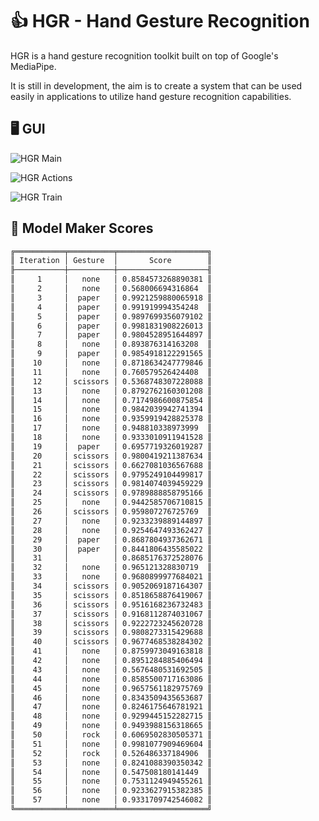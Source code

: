 # 👍 HGR - Hand Gesture Recognition

HGR is a hand gesture recognition toolkit built on top of Google's MediaPipe.

It is still in development, the aim is to create a system that can be used easily in applications to utilize hand gesture recognition capabilities.

## 🖥️ GUI

![HGR Main](https://raw.githubusercontent.com/surajkareppagol/Project-Assets/main/HGR/HGR%20Main.png)

![HGR Actions](https://raw.githubusercontent.com/surajkareppagol/Project-Assets/main/HGR/HGR%20Actions.png)

![HGR Train](https://raw.githubusercontent.com/surajkareppagol/Project-Assets/main/HGR/HGR%20Train.png)


## 🎯 Model Maker Scores

```txt
╔═══════════╤══════════╤════════════════════╗
║ Iteration │ Gesture  │       Score        ║
╟───────────┼──────────┼────────────────────╢
║     1     │   none   │ 0.8584573268890381 ║
║     2     │   none   │ 0.568006694316864  ║
║     3     │  paper   │ 0.9921259880065918 ║
║     4     │  paper   │ 0.991919994354248  ║
║     5     │  paper   │ 0.9897699356079102 ║
║     6     │  paper   │ 0.9981831908226013 ║
║     7     │  paper   │ 0.9804528951644897 ║
║     8     │   none   │ 0.893876314163208  ║
║     9     │  paper   │ 0.9854918122291565 ║
║    10     │   none   │ 0.8718634247779846 ║
║    11     │   none   │ 0.760579526424408  ║
║    12     │ scissors │ 0.5368748307228088 ║
║    13     │   none   │ 0.8792762160301208 ║
║    14     │   none   │ 0.7174986600875854 ║
║    15     │   none   │ 0.9842039942741394 ║
║    16     │   none   │ 0.9359919428825378 ║
║    17     │   none   │ 0.948810338973999  ║
║    18     │   none   │ 0.9333010911941528 ║
║    19     │  paper   │ 0.6957719326019287 ║
║    20     │ scissors │ 0.9800419211387634 ║
║    21     │ scissors │ 0.6627081036567688 ║
║    22     │ scissors │ 0.9795249104499817 ║
║    23     │ scissors │ 0.9814074039459229 ║
║    24     │ scissors │ 0.9789888858795166 ║
║    25     │   none   │ 0.9442585706710815 ║
║    26     │ scissors │ 0.959807276725769  ║
║    27     │   none   │ 0.9233239889144897 ║
║    28     │   none   │ 0.9254647493362427 ║
║    29     │  paper   │ 0.8687804937362671 ║
║    30     │  paper   │ 0.8441806435585022 ║
║    31     │          │ 0.8685176372528076 ║
║    32     │   none   │ 0.965121328830719  ║
║    33     │   none   │ 0.9680899977684021 ║
║    34     │ scissors │ 0.9052069187164307 ║
║    35     │ scissors │ 0.8518658876419067 ║
║    36     │ scissors │ 0.9516168236732483 ║
║    37     │ scissors │ 0.9168112874031067 ║
║    38     │ scissors │ 0.9222723245620728 ║
║    39     │ scissors │ 0.9808273315429688 ║
║    40     │ scissors │ 0.9677468538284302 ║
║    41     │   none   │ 0.8759973049163818 ║
║    42     │   none   │ 0.8951284885406494 ║
║    43     │   none   │ 0.5676480531692505 ║
║    44     │   none   │ 0.8585500717163086 ║
║    45     │   none   │ 0.9657561182975769 ║
║    46     │   none   │ 0.8343509435653687 ║
║    47     │   none   │ 0.8246175646781921 ║
║    48     │   none   │ 0.9299445152282715 ║
║    49     │   none   │ 0.9493988156318665 ║
║    50     │   rock   │ 0.6069502830505371 ║
║    51     │   none   │ 0.9981077909469604 ║
║    52     │   rock   │ 0.526486337184906  ║
║    53     │   none   │ 0.8241088390350342 ║
║    54     │   none   │ 0.547508180141449  ║
║    55     │   none   │ 0.7531124949455261 ║
║    56     │   none   │ 0.9233627915382385 ║
║    57     │   none   │ 0.9331709742546082 ║
╚═══════════╧══════════╧════════════════════╝
```
